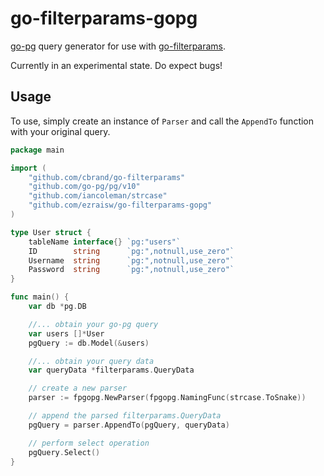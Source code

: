 # go-filterparams-gopg

[go-pg](https://github.com/go-pg/pg) query generator for use with [go-filterparams](https://github.com/cbrand/go-filterparams).

Currently in an experimental state. Do expect bugs!

## Usage

To use, simply create an instance of `Parser` and call the `AppendTo` function with your original query.

```go
package main

import (
    "github.com/cbrand/go-filterparams"
    "github.com/go-pg/pg/v10"
    "github.com/iancoleman/strcase"
    "github.com/ezraisw/go-filterparams-gopg"
)

type User struct {
    tableName interface{} `pg:"users"`
    ID        string      `pg:",notnull,use_zero"`
    Username  string      `pg:",notnull,use_zero"`
    Password  string      `pg:",notnull,use_zero"`
}

func main() {
    var db *pg.DB

    //... obtain your go-pg query
    var users []*User
    pgQuery := db.Model(&users)

    //... obtain your query data
    var queryData *filterparams.QueryData

    // create a new parser
    parser := fpgopg.NewParser(fpgopg.NamingFunc(strcase.ToSnake))

    // append the parsed filterparams.QueryData
    pgQuery = parser.AppendTo(pgQuery, queryData)

    // perform select operation
    pgQuery.Select()
}
```

